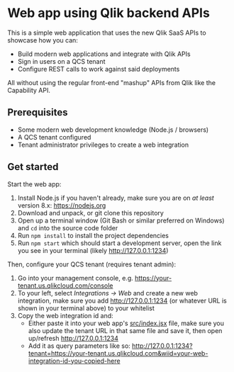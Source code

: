 # Web app using Qlik backend APIs

This is a simple web application that uses the new Qlik SaaS APIs to showcase how you can:

* Build modern web applications and integrate with Qlik APIs
* Sign in users on a QCS tenant
* Configure REST calls to work against said deployments

All without using the regular front-end "mashup" APIs from Qlik like the Capability API.

## Prerequisites

* Some modern web development knowledge (Node.js / browsers)
* A QCS tenant configured
* Tenant administrator privileges to create a web integration

## Get started

Start the web app:

1. Install Node.js if you haven't already, make sure you are on _at least_ version 8.x: <https://nodejs.org>
1. Download and unpack, or git clone this repository
1. Open up a terminal window (Git Bash or similar preferred on Windows) and `cd` into the source code folder
1. Run `npm install` to install the project dependencies
1. Run `npm start` which should start a development server, open the link you see in your terminal (likely <http://127.0.0.1:1234>)

Then, configure your QCS tenant (requires tenant admin):

1. Go into your management console, e.g. <https://your-tenant.us.qlikcloud.com/console>
1. To your left, select _Integrations -> Web_ and create a new web integration, make sure you add <http://127.0.0.1:1234> (or whatever URL is shown in your terminal above) to your whitelist
1. Copy the web integration id and:
    * Either paste it into your web app's [src/index.jsx](./src/index.jsx) file, make sure you also update the tenant URL in that same file and save it, then open up/refresh <http://127.0.0.1:1234>
    * Add it as query parameters like so: <http://127.0.0.1:1234?tenant=https://your-tenant.us.qlikcloud.com&wiid=your-web-integration-id-you-copied-here>
